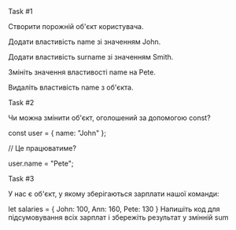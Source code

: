 Task #1

Створити порожній об'єкт користувача.

Додати властивість name зі значенням John.

Додати властивість surname зі значенням Smith.

Змініть значення властивості name на Pete.

Видаліть властивість name з об'єкта.



Task #2

Чи можна змінити об'єкт, оголошений за допомогою const?

const user = {
name: "John"
};

// Це працюватиме?

user.name = "Pete";


Task #3

У нас є об'єкт, у якому зберігаються зарплати нашої команди:

let salaries = {
John: 100,
Ann: 160,
Pete: 130
}
Напишіть код для підсумовування всіх зарплат і збережіть результат у змінній sum